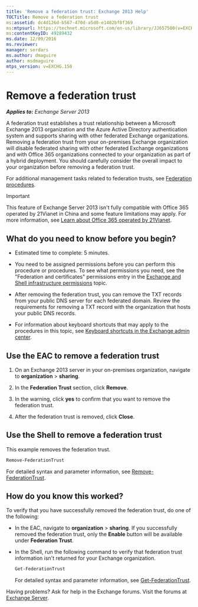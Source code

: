 ```yaml
---
title: 'Remove a federation trust: Exchange 2013 Help'
TOCTitle: Remove a federation trust
ms:assetid: dc4d126d-b567-470d-a5d0-e1402bf8f369
ms:mtpsurl: https://technet.microsoft.com/en-us/library/JJ657500(v=EXCHG.150)
ms:contentKeyID: 49289432
ms.date: 12/09/2016
ms.reviewer: 
manager: serdars
ms.author: dmaguire
author: msdmaguire
mtps_version: v=EXCHG.150
---
```


# Remove a federation trust

_**Applies to:** Exchange Server 2013_

A federation trust establishes a trust relationship between a Microsoft Exchange 2013 organization and the Azure Active Directory authentication system and supports sharing with other federated Exchange organizations. Removing a federation trust from your on-premises Exchange organization will disable federated sharing with other federated Exchange organizations and with Office 365 organizations connected to your organization as part of a hybrid deployment. You should carefully consider the overall impact to your organization before removing a federation trust.

For additional management tasks related to federation trusts, see [Federation procedures](federation-procedures-exchange-2013-help.md).

> [!IMPORTANT]
> This feature of Exchange Server 2013 isn't fully compatible with Office 365 operated by 21Vianet in China and some feature limitations may apply. For more information, see <A href="https://go.microsoft.com/fwlink/?linkid=313640">Learn about Office 365 operated by 21Vianet</A>.

## What do you need to know before you begin?

- Estimated time to complete: 5 minutes.

- You need to be assigned permissions before you can perform this procedure or procedures. To see what permissions you need, see the "Federation and certificates" permissions entry in the [Exchange and Shell infrastructure permissions](exchange-and-shell-infrastructure-permissions-exchange-2013-help.md) topic.

- After removing the federation trust, you can remove the TXT records from your public DNS server for each federated domain. Review the requirements for removing a TXT record with the organization that hosts your public DNS records.

- For information about keyboard shortcuts that may apply to the procedures in this topic, see [Keyboard shortcuts in the Exchange admin center](keyboard-shortcuts-in-the-exchange-admin-center-2013-help.md).

## Use the EAC to remove a federation trust

1. On an Exchange 2013 server in your on-premises organization, navigate to **organization** \> **sharing**.

2. In the **Federation Trust** section, click **Remove**.

3. In the warning, click **yes** to confirm that you want to remove the federation trust.

4. After the federation trust is removed, click **Close**.

## Use the Shell to remove a federation trust

This example removes the federation trust.

```powershell
Remove-FederationTrust
```

For detailed syntax and parameter information, see [Remove-FederationTrust](https://technet.microsoft.com/en-us/library/dd351153\(v=exchg.150\)).

## How do you know this worked?

To verify that you have successfully removed the federation trust, do one of the following:

- In the EAC, navigate to **organization** \> **sharing**. If you successfully removed the federation trust, only the **Enable** button will be available under **Federation Trust**.

- In the Shell, run the following command to verify that federation trust information isn't returned for your Exchange organization.

  ```powershell
  Get-FederationTrust
  ```

  For detailed syntax and parameter information, see [Get-FederationTrust](https://technet.microsoft.com/en-us/library/dd351262\(v=exchg.150\)).

Having problems? Ask for help in the Exchange forums. Visit the forums at [Exchange Server](https://go.microsoft.com/fwlink/p/?linkid=60612).
